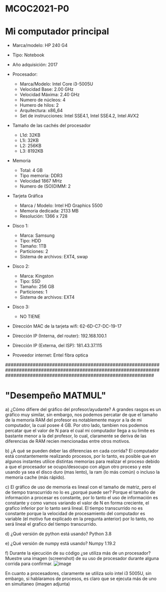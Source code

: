 # MCOC2021-P0

# Mi computador principal

* Marca/modelo: HP 240 G4
* Tipo: Notebook
* Año adquisición: 2017
* Procesador:
  * Marca/Modelo: Intel Core i3-5005U
  * Velocidad Base: 2.00 GHz
  * Velocidad Máxima: 2.40 GHz
  * Numero de núcleos: 4 
  * Humero de hilos: 2
  * Arquitectura: x86_64
  * Set de instrucciones: Intel SSE4.1, Intel SSE4.2, Intel AVX2
* Tamaño de las cachés del procesador
  * L1d: 32KB
  * L1i: 32KB
  * L2: 256KB
  * L3: 8192KB
* Memoria 
  * Total: 4 GB
  * Tipo memoria: DDR3
  * Velocidad 1867 MHz
  * Numero de (SO)DIMM: 2
* Tarjeta Gráfica
  * Marca / Modelo: Intel HD Graphics 5500
  * Memoria dedicada: 2133 MB
  * Resolución: 1366 x 728
* Disco 1: 
  * Marca: Samsung
  * Tipo: HDD
  * Tamaño: 1TB
  * Particiones: 2
  * Sistema de archivos: EXT4, swap
* Disco 2: 
  * Marca: Kingston
  * Tipo: SSD
  * Tamaño: 256 GB
  * Particiones: 1
  * Sistema de archivos: EXT4
* Disco 3: 
  * NO TIENE
  
* Dirección MAC de la tarjeta wifi: 62-6D-C7-DC-19-17
* Dirección IP (Interna, del router): 192.168.100.1
* Dirección IP (Externa, del ISP): 181.43.37.115
* Proveedor internet: Entel fibra optica


######################################################################################################################################################################

# "Desempeño MATMUL"

a) ¿Cómo difiere del gráfico del profesor/ayudante?
A grandes rasgos es un gráfico muy similar, sin embargo, nos podemos percatar de que el tamaño de la memoria RAM del profesor es notablemente mayor a la de mi computador, la cual posee 4 GB. Por otro lado, tambien nos podemos percatar que el valor de N para el cual mi computador llega a su limite es bastante menor a la del profesor, lo cual, claramente se deriva de las diferencias de RAM recien mencionadas entre otros motivos.

b) ¿A qué se pueden deber las diferencias en cada corrida?
El computador está constantemente realizando procesos, por lo tanto, es posible que en algunos instantes utilice distintas memorias para realizar el proceso debido a que el procesador se ocupo/desocupo con algun otro proceso y este usando ya sea el disco duro (mas lento), la ram (lo más común) o incluso la memoria cache (más rápido).

c) El gráfico de uso de memoria es lineal con el tamaño de matriz, pero el de tiempo transcurrido no lo es ¿porqué puede ser?
Porque el tamaño de información a procesar es constante, por lo tanto el uso de información es constante y como vamos variando el valor de N en forma creciente, el grafico inferior por lo tanto será lineal. El tiempo transcurrido no es constante porque la velocidad de procesamiento del computador es variable (el motivo fue explicado en la pregunta anterior) por lo tanto, no será lineal el grafico del tiempo transcurrido.

d) ¿Qué versión de python está usando?
Python 3.8

e) ¿Qué versión de numpy está usando?
Numpy 1.19.2

f) Durante la ejecución de su código ¿se utiliza más de un procesador? Muestre una imagen (screenshot) de su uso de procesador durante alguna corrida para confirmar. 
![image](https://user-images.githubusercontent.com/53507891/128484506-719dc3eb-7160-42fb-ba26-a5e90d2fc068.png)

En cuanto a procesadores, claramente se utiliza solo intel i3 5005U, sin embargo, si hablaramos de procesos, es claro que se ejecuta más de uno en simultaneo (imagen adjunta)
